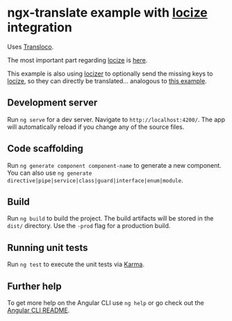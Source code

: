 # ngx-translate example with [locize](https://locize.com) integration

Uses [Transloco](https://ngneat.github.io/transloco).

The most important part regarding [locize](https://locize.com) is [here](https://github.com/locize/transloco-example/blob/main/src/app/app.module.ts).

This example is also using [locizer](https://github.com/locize/locizer) to optionally send the missing keys to [locize](https://locize.com), so they can directly be translated... analogous to [this example](https://dev.to/adrai/unleash-the-full-power-of-angular-i18next-4b7o#save-missing).


## Development server

Run `ng serve` for a dev server. Navigate to `http://localhost:4200/`. The app will automatically reload if you change any of the source files.

## Code scaffolding

Run `ng generate component component-name` to generate a new component. You can also use `ng generate directive|pipe|service|class|guard|interface|enum|module`.

## Build

Run `ng build` to build the project. The build artifacts will be stored in the `dist/` directory. Use the `-prod` flag for a production build.

## Running unit tests

Run `ng test` to execute the unit tests via [Karma](https://karma-runner.github.io).

## Further help

To get more help on the Angular CLI use `ng help` or go check out the [Angular CLI README](https://github.com/angular/angular-cli/blob/master/README.md).
